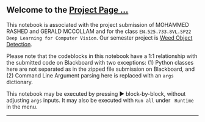 ## Welcome to the **[Project Page ...](https://)**

This notebook is associated with the project submission of MOHAMMED RASHED and GERALD MCCOLLAM and for the class `EN.525.733.8VL.SP22 Deep Learning for Computer Vision`. Our semester project is [Weed Object Detection](https://).

Please note that the codeblocks in this notebook have a 1:1 relationship with the submitted code on Blackboard with two exceptions: (1) Python classes here are not separated as in the zipped file submission on Blackboard, and (2) Command Line Argument parsing here is replaced with an `args` dictionary.

This notebook may be executed by pressing ▶️ block-by-block, without adjusting `args` inputs. It may also be executed with `Run all` under ` Runtime` in the menu.
<hr>